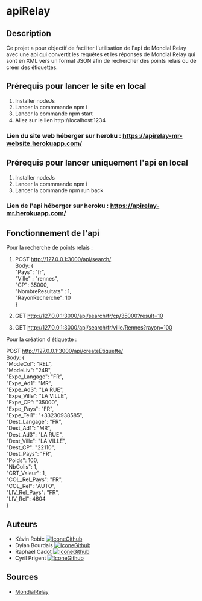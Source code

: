 # apiRelay

## Description

Ce projet a pour objectif de faciliter l'utilisation de l'api de Mondial Relay avec une api qui convertit les requêtes et les réponses de Mondial Relay qui sont en XML
vers un format JSON afin de rechercher des points relais ou de créer des étiquettes.

## Prérequis pour lancer le site en local

1. Installer nodeJs
2. Lancer la commmande npm i
3. Lancer la commande npm start
4. Allez sur le lien http://localhost:1234

### Lien du site web héberger sur heroku : https://apirelay-mr-website.herokuapp.com/

## Prérequis pour lancer uniquement l'api en local

1. Installer nodeJs
2. Lancer la commmande npm i
3. Lancer la commande npm run back

### Lien de l'api héberger sur heroku : https://apirelay-mr.herokuapp.com/

## Fonctionnement de l'api

Pour la recherche de points relais :  

1. POST http://127.0.0.1:3000/api/search/  
 Body: {  
    "Pays": "fr",  
    "Ville" : "rennes",  
    "CP": 35000,  
    "NombreResultats" : 1,  
    "RayonRecherche": 10  
}  

2. GET http://127.0.0.1:3000/api/search/fr/cp/35000?result=10  
3. GET http://127.0.0.1:3000/api/search/fr/ville/Rennes?rayon=100  

Pour la création d'étiquette :   

POST http://127.0.0.1:3000/api/createEtiquette/  
Body: {   
        "ModeCol": "REL",  
        "ModeLiv": "24R",  
        "Expe_Langage": "FR",  
        "Expe_Ad1": "MR",  
        "Expe_Ad3": "LA RUE",  
        "Expe_Ville": "LA VILLE",  
        "Expe_CP": "35000",  
        "Expe_Pays": "FR",  
        "Expe_Tel1": "+33230938585",  
        "Dest_Langage": "FR",  
        "Dest_Ad1": "MR",  
        "Dest_Ad3": "LA RUE",  
        "Dest_Ville": "LA VILLE",  
        "Dest_CP": "22110",  
        "Dest_Pays": "FR",  
        "Poids": 100,  
        "NbColis": 1,  
        "CRT_Valeur": 1,  
        "COL_Rel_Pays": "FR",  
        "COL_Rel": "AUTO",  
        "LIV_Rel_Pays": "FR",  
        "LIV_Rel": 4604  
    }  

## Auteurs

* Kévin Robic [![IconeGithub](https://img.shields.io/badge/GitHub-100000?style=for-the-badge&logo=github&logoColor=white)](https://github.com/Kero3333) 
* Dylan Bourdais [![IconeGithub](https://img.shields.io/badge/GitHub-100000?style=for-the-badge&logo=github&logoColor=white)](https://github.com/dylanbourdais)
* Raphael Cadot [![IconeGithub](https://img.shields.io/badge/GitHub-100000?style=for-the-badge&logo=github&logoColor=white)](https://github.com/Roxas35)
* Cyril Prigent [![IconeGithub](https://img.shields.io/badge/GitHub-100000?style=for-the-badge&logo=github&logoColor=white)](https://github.com/corsairecypri)

## Sources

- [MondialRelay](https://www.mondialrelay.fr/media/108937/Solution-Web-Service-V5.6.pdf)
